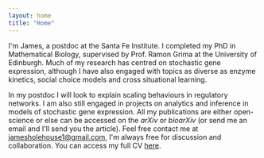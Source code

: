 ```yaml
---
layout: home
title: "Home"
---
```


I'm James, a postdoc at the Santa Fe Institute. I completed my PhD in Mathematical Biology, supervised by Prof. Ramon Grima at the University of Edinburgh. Much of my research has centred on stochastic gene expression, although I have also engaged with topics as diverse as enzyme kinetics, social choice models and cross situational learning.

In my postdoc I will look to explain scaling behaviours in regulatory networks. I am also still engaged in projects on analytics and inference in models of stochastic gene expression. All my publications are either open-science or else can be accessed on the *arXiv* or *bioarXiv* (or send me an email and I'll send you the article). Feel free contact me at [jamesholehouse1@gmail.com](mailto:jamesholehouse1@gmail.com), I'm always free for discussion and collaboration. You can access my full CV [here](https://jamesholehouse.github.io/assets/James_Holehouse_CV-3.pdf).
